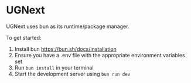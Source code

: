 # UGNext

UGNext uses bun as its runtime/package manager.

To get started:

1. Install bun https://bun.sh/docs/installation
2. Ensure you have a .env file with the appropriate environment variables set
3. Run `bun install` in your terminal
4. Start the development server using `bun run dev`
